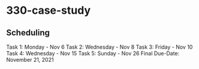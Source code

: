 # 330-case-study

## Scheduling
Task 1: Monday - Nov 6
Task 2: Wednesday - Nov 8
Task 3: Friday - Nov 10
Task 4: Wednesday - Nov 15
Task 5: Sunday - Nov 26
Final Due-Date: November 21, 2021
